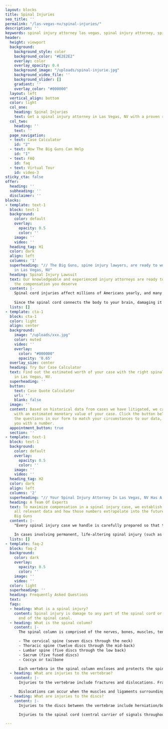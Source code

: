 ```yaml
---
layout: blocks
title: Spinal Injuries
seo_title: ''
permalink: "/las-vegas-nv/spinal-injuries/"
description: ''
keywords: spinal injury attorney las vegas, spinal injury attorney, spine injury lawyers
header:
  height: viewport
  background:
    background_style: color
    background_color: "#E2E2E2"
    overlay: color
    overlay_opacity: 0.4
    background_image: "/uploads/spinal-injurie.jpg"
    background_video_file: ''
    background_slider: []
    gradient: ''
    overlay_color: "#000000"
  layout: left
  vertical_align: bottom
  color: light
  col_one:
    heading: Spinal Injuries
    text: Get a spinal injury attorney in Las Vegas, NV with a proven record
  col_two:
    heading: ''
    text: ''
  page_navigation:
  - text: Case Calculator
    id: "2"
  - text: How The Big Guns Can Help
    id: "1"
  - text: FAQ
    id: faq
  - text: Virtual Tour
    id: video-3
sticky_cta: false
offer:
  heading: ''
  subheading: ''
  disclaimer: ''
blocks:
- template: text-1
  block: text-1
  background:
    color: default
    overlay:
      opacity: 0.5
      color: ''
    image: ''
    video: ''
  heading_tag: H1
  color: dark
  align: left
  columns: '1'
  superheading: "// The Big Guns, spine injury lawyers, are ready to work for you
    in Las Vegas, NV"
  heading: Spinal Injury Lawsuit
  text: Our knowledgeable and experienced injury attorneys are ready to help you get
    the compensation you deserve
  content: |-
    Spinal cord injuries affect millions of Americans yearly, and many live with the continuing effects of these injuries. These injuries are often caused by the fault of others, whether by car, truck, motorcycle, or bicycle accidents, slip and fall accidents, defective product, construction site, or workplace mishaps. Injuries to the spinal column affect the lives of both victims and their families, and they are often permanent and always life-changing. Injuries to the neck or the back almost always result in months or years of pain, impair the victim's ability to live their best life, and can cause permanent damage to the spinal column.
     
    Since the spinal cord connects the body to your brain, damaging it can cause loss of function to one or more parts of your body. Quadriplegia (loss of use of all four limbs) and paraplegia (loss of use of the lower limbs) are catastrophic injuries involving damage to the spinal cord. If you or someone you love has sustained these types of injuries, you need a spinal injury attorney with the knowledge and experience to secure the compensation you deserve. At The Big Guns, we have extensive experience prosecuting cases in Nevada involving spinal injuries and can guide you every step of the way. Call us today at (555) 555-5555 for a no-obligation consultation to review your case.
  lists: []
- template: cta-1
  block: cta-1
  color: light
  align: center
  background:
    image: "/uploads/xxx.jpg"
    color: muted
    video: ''
    overlay:
      color: "#000000"
      opacity: '0.65'
  overlay_size: center
  heading: Try Our Case Calculator
  text: Find out the estimated worth of your case with the right spinal injury attorney
    in Las Vegas, NV.
  superheading: ''
  button:
    text: Case Quote Calculator
    url: ''
    blank: false
  image: ''
  content: Based on historical data from cases we have litigated, we can provide you
    with an estimated monetary value of your case. Click the button below, answer
    the questions in our form to match your circumstances to our data, and we'll provide
    you with a number.
  appointment_button: true
  section: ''
- template: text-1
  block: text-1
  background:
    color: default
    overlay:
      opacity: 0.5
      color: ''
    image: ''
    video: ''
  heading_tag: H2
  color: dark
  align: left
  columns: '2'
  superheading: "// Your Spinal Injury Attorney In Las Vegas, NV Has A Curated Team"
  heading: A Team Of Experts
  text: To maximize compensation in a spinal injury case, we establish and document
    all relevant data and how those numbers extrapolate into the future. Call The
    Big Guns
  content: |-
    "Every spinal injury case we handle is carefully prepared so that the victim's immediate and future medical and financial needs are accounted for. To maximize compensation for our clients, we consult with recognized medical experts selected for their ability to document, analyze, and persuasively describe their findings concerning the issues of liability and damages. Compensation includes recovery of your medical bills for necessary treatment as well as pain and suffering and lost wages. Pain and suffering is more than just physical pain and also includes impacts on your daily activities, such as sports, hobbies, physical activities, and social life. In certain circumstances, your spouse or other loved ones can also receive compensation because you cannot be there for them in the way they deserve.

    In cases involving permanent, life-altering spinal injury (such as paraplegia (lower-limb paralysis) or quadriplegia (full paralysis)), we work with established healthcare cost data on costs associated with nursing care, medical equipment, and other needed medical care. These costs include required changes to your home or vehicle and the cost of wheelchairs. A physiatrist (physical rehabilitative expert) works with a life care planner to identify and address your physical, medical, and day-to-day needs and prepare individualized plans to help you achieve some level of future independence and a meaningful quality of life. Frequently, an economist is retained to analyze and quantify the loss of income, earning capacity, and loss of enjoyment of life. The economist also examines medical costs associated with the life care plan and prepares a report accounting for rising medical expenses, interest, and inflation. This process prepares one of our experienced trial attorneys to present all the damage issues to you and the jury in clear and understandable terms."
  lists: []
- template: faq-2
  block: faq-2
  background:
    color: dark
    overlay:
      opacity: 0.5
      color: ''
    image: ''
    video: ''
  color: light
  superheading: ''
  heading: Frequently Asked Questions
  text: 
  faqs:
  - heading: What is a spinal injury?
    content: Spinal injury is damage to any part of the spinal cord or nerves at the
      end of the spinal canal.
  - heading: What is the spinal column?
    content: |-
      The spinal column is comprised of the nerves, bones, muscles, tendons, and other tissues that reach from the base of the skull to the tailbone. The spinal column encloses the spinal cord and the fluid surrounding the spinal cord. It is also called the backbone, spine, or vertebral column. It is made up of five parts:

      - The cervical spine (seven discs through the neck)
      - Thoracic spine (twelve discs through the mid-back)
      - Lumbar spine (five discs through the low back)
      - Sacrum (five fused discs)
      - Coccyx or tailbone

      Each vertebra in the spinal column encloses and protects the spinal cord, connecting the brain to the rest of the body. The vertebrae are separated by discs that provide cushion and allow the spine to flex and rotate. Nerves exit through spaces (foramen) between the discs and go out to every part of the body.
  - heading: What are injuries to the vertebrae?
    content: |-
      Injuries to the vertebrae include fractures and dislocations. Fractures can occur from a compression fracture, often caused by hyperflexion (front to back) injury in which part of the spinal column is forced forward and downward. A more serious form of compression fracture is a burst fracture, where the bones are shattered and may pierce the spinal cord.

      Dislocations can occur when the muscles and ligaments surrounding the spinal column are injured or torn. If too much abnormal movement occurs, this can cause injury to the spinal cord. These two types of injuries can also occur together, increasing the risk of injury to the spinal cord.
  - heading: What are injuries to the discs?
    content: |-
      Injuries to the discs between the vertebrae include herniation/bulges and slips/dislocations. A herniated disc is when the inner part of the disc swells and pushes through the outer membrane. This can be caused by the aging process or a violent spine injury. A herniated disc can push into the surrounding nerves and cause localized pain and shooting pain down the arms and/or legs (radiculopathy). A slipped disc occurs when the disc shifts out of its normal position between the vertebrae, pushing against the surrounding nerves causing pain, numbness, tingling, and other symptoms.

      Injuries to the spinal cord (central carrier of signals throughout the body) include bruises and partial or complete tears. A mild bruise (contusion) may cause the temporary loss of some function below the injury site. A complete severing of the spinal cord (transection) will cause a total and permanent loss of sensation and movement below the injury site.

---
```

